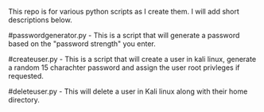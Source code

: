 This repo is for various python scripts as I create them. I will add short descriptions below.

#passwordgenerator.py - 
This is a script that will generate a password based on the "password strength" you enter.

#createuser.py - 
This is a script that will create a user in kali linux, generate a random 15 charachter password and assign the user root privleges if requested.

#deleteuser.py - 
This will delete a user in Kali linux along with their home directory.
